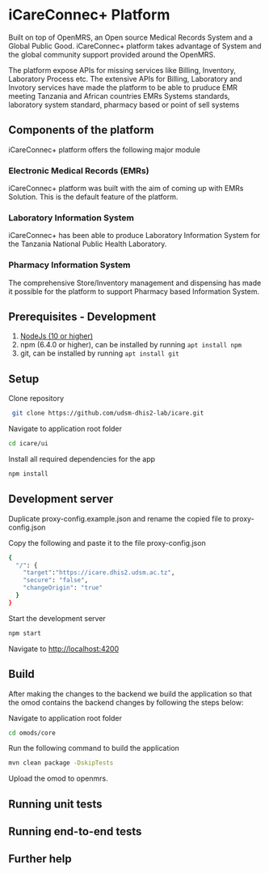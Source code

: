 # iCareConnec+ Platform

Built on top of OpenMRS, an Open source Medical Records System and a Global Public Good. iCareConnec+ platform takes advantage of System and the global community support provided around the OpenMRS.

The platform expose APIs for missing services like Billing, Inventory, Laboratory Process etc. The extensive APIs for Billing, Laboratory and Invotory services have made the platform to be able to pruduce EMR meeting Tanzania and African countries EMRs Systems standards, laboratory system standard, pharmacy based or point of sell systems

## Components of the platform

iCareConnec+ platform offers the following major module

### Electronic Medical Records (EMRs)

iCareConnec+ platform was built with the aim of coming up with EMRs Solution. This is the default feature of the platform.

### Laboratory Information System

iCareConnec+ has been able to produce Laboratory Information System for the Tanzania National Public Health Laboratory.

### Pharmacy Information System

The comprehensive Store/Inventory management and dispensing has made it possible for the platform to support Pharmacy based Information System.

## Prerequisites - Development

1. [NodeJs (10 or higher)](https://nodejs.org)
2. npm (6.4.0 or higher), can be installed by running `apt install npm`
3. git, can be installed by running `apt install git`

## Setup

Clone repository

```bash
 git clone https://github.com/udsm-dhis2-lab/icare.git
```

Navigate to application root folder

```bash
cd icare/ui
```

Install all required dependencies for the app

```bash
npm install
```

## Development server

Duplicate proxy-config.example.json and rename the copied file to proxy-config.json

Copy the following and paste it to the file proxy-config.json

```bash
{
  "/": {
    "target":"https://icare.dhis2.udsm.ac.tz",
    "secure": "false",
    "changeOrigin": "true"
  }
}
```

Start the development server

```bash
npm start
```

Navigate to [http://localhost:4200](http://localhost:4200)

## Build

After making the changes to the backend we build the application so that the omod contains the backend changes by following the steps below:

Navigate to application root folder

```bash
cd omods/core
```

Run the following command to build the application

```bash
mvn clean package -DskipTests
```

Upload the omod to openmrs.

## Running unit tests

## Running end-to-end tests

## Further help
